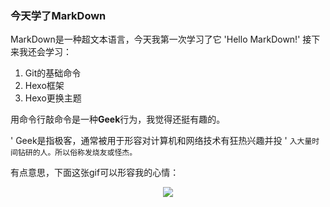 ### 今天学了MarkDown
MarkDown是一种超文本语言，今天我第一次学习了它
'Hello MarkDown!'
接下来我还会学习：

1. Git的基础命令
1. Hexo框架
1. Hexo更换主题

用命令行敲命令是一种**Geek**行为，我觉得还挺有趣的。

' Geek是指极客，通常被用于形容对计算机和网络技术有狂热兴趣并投 '
`入大量时间钻研的人。所以俗称发烧友或怪杰。`

有点意思，下面这张gif可以形容我的心情：<br/>
<div align = center><img src = "https://qgt-style.oss-cn-hangzhou.aliyuncs.com/newcoursep4/g1/g1-2-2/tenor.gif"><div/>
